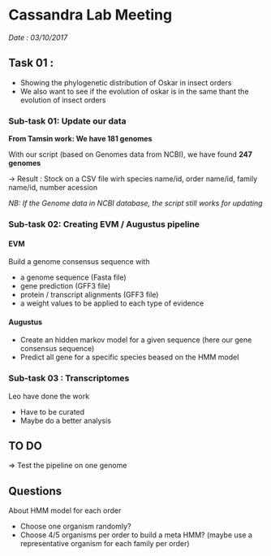 # Cassandra Lab Meeting
_Date : 03/10/2017_

## Task 01 : 
- Showing the phylogenetic distribution of Oskar in insect orders
- We also want to see if the evolution of oskar is in the same thant the evolution of insect orders


### Sub-task 01: Update our data
__From Tamsin work: We have 181 genomes__

With our script (based on Genomes data from NCBI), we have found __247 genomes__ 

$\rightarrow$ Result : Stock on a CSV file wirh species name/id, order name/id, family name/id, number acession

_NB: If the Genome data in NCBI database, the script still works for updating_


### Sub-task 02: Creating EVM / Augustus pipeline

#### EVM
Build a genome consensus sequence with
- a genome sequence (Fasta file)
- gene prediction (GFF3 file)
- protein / transcript alignments (GFF3 file)
- a weight values to be applied to each type of evidence

#### Augustus
- Create an hidden markov model for a given sequence (here our gene consensus sequence)
- Predict all gene for a specific species beased on the HMM model 


### Sub-task 03 : Transcriptomes
Leo have done the work
- Have to be curated
- Maybe do a better analysis

## TO DO
$\Rightarrow$ Test the pipeline on one genome

## Questions
About HMM model for each order
- Choose one organism randomly?
- Choose 4/5 organisms per order to build a meta HMM? (maybe use a representative organism for each family per order)
